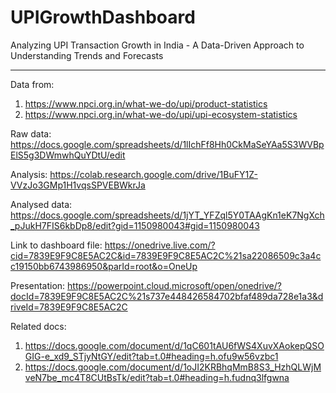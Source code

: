 # UPIGrowthDashboard
Analyzing UPI Transaction Growth in India​ - A Data-Driven Approach to Understanding Trends and Forecasts​

<hr>

Data from: 
1. https://www.npci.org.in/what-we-do/upi/product-statistics
2. https://www.npci.org.in/what-we-do/upi/upi-ecosystem-statistics

Raw data:
https://docs.google.com/spreadsheets/d/1lIchFf8Hh0CkMaSeYAa5S3WVBpElS5g3DWmwhQuYDtU/edit

Analysis: 
https://colab.research.google.com/drive/1BuFY1Z-VVzJo3GMp1H1vqsSPVEBWkrJa

Analysed data:
https://docs.google.com/spreadsheets/d/1jYT_YFZql5Y0TAAgKn1eK7NgXch_pJukH7FIS6kbDp8/edit?gid=1150980043#gid=1150980043

Link to dashboard file:
https://onedrive.live.com/?cid=7839E9F9C8E5AC2C&id=7839E9F9C8E5AC2C%21sa22086509c3a4cc19150bb6743986950&parId=root&o=OneUp

Presentation: 
https://powerpoint.cloud.microsoft/open/onedrive/?docId=7839E9F9C8E5AC2C%21s737e448426584702bfaf489da728e1a3&driveId=7839E9F9C8E5AC2C

Related docs:
1. https://docs.google.com/document/d/1qC601tAU6fWS4XuvXAokepQSOGIG-e_xd9_STjyNtGY/edit?tab=t.0#heading=h.ofu9w56vzbc1
2. https://docs.google.com/document/d/1oJI2KRBhqMmB8S3_HzhQLWjMveN7be_mc4T8CUtBsTk/edit?tab=t.0#heading=h.fudnq3lfgwna
